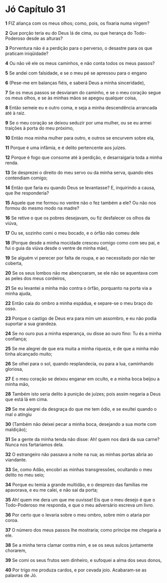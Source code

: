 # Jó Capítulo 31

**1** 	FIZ aliança com os meus olhos; como, pois, os fixaria numa virgem?

**2** 	Que porção teria eu do Deus lá de cima, ou que herança do Todo-Poderoso desde as alturas?

**3** 	Porventura não é a perdição para o perverso, o desastre para os que praticam iniqüidade?

**4** 	Ou não vê ele os meus caminhos, e não conta todos os meus passos?

**5** 	Se andei com falsidade, e se o meu pé se apressou para o engano

**6** 	(Pese-me em balanças fiéis, e saberá Deus a minha sinceridade),

**7** 	Se os meus passos se desviaram do caminho, e se o meu coração segue os meus olhos, e se às minhas mãos se apegou qualquer coisa,

**8** 	Então semeie eu e outro coma, e seja a minha descendência arrancada até à raiz.

**9** 	Se o meu coração se deixou seduzir por uma mulher, ou se eu armei traições à porta do meu próximo,

**10** 	Então moa minha mulher para outro, e outros se encurvem sobre ela,

**11** 	Porque é uma infâmia, e é delito pertencente aos juízes.

**12** 	Porque é fogo que consome até à perdição, e desarraigaria toda a minha renda.

**13** 	Se desprezei o direito do meu servo ou da minha serva, quando eles contendiam comigo;

**14** 	Então que faria eu quando Deus se levantasse? E, inquirindo a causa, que lhe responderia?

**15** 	Aquele que me formou no ventre não o fez também a ele? Ou não nos formou do mesmo modo na madre?

**16** 	Se retive o que os pobres desejavam, ou fiz desfalecer os olhos da viúva,

**17** 	Ou se, sozinho comi o meu bocado, e o órfão não comeu dele

**18** 	(Porque desde a minha mocidade cresceu comigo como com seu pai, e fui o guia da viúva desde o ventre de minha mãe),

**19** 	Se alguém vi perecer por falta de roupa, e ao necessitado por não ter coberta,

**20** 	Se os seus lombos não me abençoaram, se ele não se aquentava com as peles dos meus cordeiros,

**21** 	Se eu levantei a minha mão contra o órfão, porquanto na porta via a minha ajuda,

**22** 	Então caia do ombro a minha espádua, e separe-se o meu braço do osso.

**23** 	Porque o castigo de Deus era para mim um assombro, e eu não podia suportar a sua grandeza.

**24** 	Se no ouro pus a minha esperança, ou disse ao ouro fino: Tu és a minha confiança;

**25** 	Se me alegrei de que era muita a minha riqueza, e de que a minha mão tinha alcançado muito;

**26** 	Se olhei para o sol, quando resplandecia, ou para a lua, caminhando gloriosa,

**27** 	E o meu coração se deixou enganar em oculto, e a minha boca beijou a minha mão,

**28** 	Também isto seria delito à punição de juízes; pois assim negaria a Deus que está lá em cima.

**29** 	Se me alegrei da desgraça do que me tem ódio, e se exultei quando o mal o atingiu

**30** 	(Também não deixei pecar a minha boca, desejando a sua morte com maldição);

**31** 	Se a gente da minha tenda não disse: Ah! quem nos dará da sua carne? Nunca nos fartaríamos dela.

**32** 	O estrangeiro não passava a noite na rua; as minhas portas abria ao viandante.

**33** 	Se, como Adão, encobri as minhas transgressões, ocultando o meu delito no meu seio;

**34** 	Porque eu temia a grande multidão, e o desprezo das famílias me apavorava, e eu me calei, e não saí da porta;

**35** 	Ah! quem me dera um que me ouvisse! Eis que o meu desejo é que o Todo-Poderoso me responda, e que o meu adversário escreva um livro.

**36** 	Por certo que o levaria sobre o meu ombro, sobre mim o ataria por coroa.

**37** 	O número dos meus passos lhe mostraria; como príncipe me chegaria a ele.

**38** 	Se a minha terra clamar contra mim, e se os seus sulcos juntamente chorarem,

**39** 	Se comi os seus frutos sem dinheiro, e sufoquei a alma dos seus donos,

**40** 	Por trigo me produza cardos, e por cevada joio. Acabaram-se as palavras de Jó.

